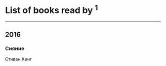 # List of books read by [](https://plus.google.com/u/0/111978052714957627223/)<sup>1</sup>
---

## 2016

### Сияние
Стивен Кинг



